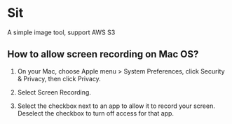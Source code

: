 # Sit

A simple image tool, support AWS S3

## How to allow screen recording on Mac OS?

1. On your Mac, choose Apple menu  > System Preferences, click Security & Privacy, then click Privacy.

2. Select Screen Recording.

3. Select the checkbox next to an app to allow it to record your screen.
   Deselect the checkbox to turn off access for that app.